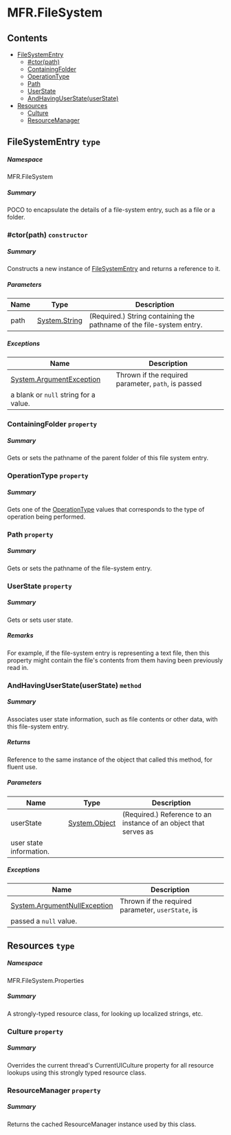 <a name='assembly'></a>
# MFR.FileSystem

## Contents

- [FileSystemEntry](#T-MFR-FileSystem-FileSystemEntry 'MFR.FileSystem.FileSystemEntry')
  - [#ctor(path)](#M-MFR-FileSystem-FileSystemEntry-#ctor-System-String- 'MFR.FileSystem.FileSystemEntry.#ctor(System.String)')
  - [ContainingFolder](#P-MFR-FileSystem-FileSystemEntry-ContainingFolder 'MFR.FileSystem.FileSystemEntry.ContainingFolder')
  - [OperationType](#P-MFR-FileSystem-FileSystemEntry-OperationType 'MFR.FileSystem.FileSystemEntry.OperationType')
  - [Path](#P-MFR-FileSystem-FileSystemEntry-Path 'MFR.FileSystem.FileSystemEntry.Path')
  - [UserState](#P-MFR-FileSystem-FileSystemEntry-UserState 'MFR.FileSystem.FileSystemEntry.UserState')
  - [AndHavingUserState(userState)](#M-MFR-FileSystem-FileSystemEntry-AndHavingUserState-System-Object- 'MFR.FileSystem.FileSystemEntry.AndHavingUserState(System.Object)')
- [Resources](#T-MFR-FileSystem-Properties-Resources 'MFR.FileSystem.Properties.Resources')
  - [Culture](#P-MFR-FileSystem-Properties-Resources-Culture 'MFR.FileSystem.Properties.Resources.Culture')
  - [ResourceManager](#P-MFR-FileSystem-Properties-Resources-ResourceManager 'MFR.FileSystem.Properties.Resources.ResourceManager')

<a name='T-MFR-FileSystem-FileSystemEntry'></a>
## FileSystemEntry `type`

##### Namespace

MFR.FileSystem

##### Summary

POCO to encapsulate the details of a file-system entry, such as a file
or a folder.

<a name='M-MFR-FileSystem-FileSystemEntry-#ctor-System-String-'></a>
### #ctor(path) `constructor`

##### Summary

Constructs a new instance of
[FileSystemEntry](#T-MFR-FileSystem-FileSystemEntry 'MFR.FileSystem.FileSystemEntry')
and returns a
reference to it.

##### Parameters

| Name | Type | Description |
| ---- | ---- | ----------- |
| path | [System.String](http://msdn.microsoft.com/query/dev14.query?appId=Dev14IDEF1&l=EN-US&k=k:System.String 'System.String') | (Required.) String containing the pathname of the file-system entry. |

##### Exceptions

| Name | Description |
| ---- | ----------- |
| [System.ArgumentException](http://msdn.microsoft.com/query/dev14.query?appId=Dev14IDEF1&l=EN-US&k=k:System.ArgumentException 'System.ArgumentException') | Thrown if the required parameter, `path`, is passed
a blank or `null` string for a value. |

<a name='P-MFR-FileSystem-FileSystemEntry-ContainingFolder'></a>
### ContainingFolder `property`

##### Summary

Gets or sets the pathname of the parent folder of this file system entry.

<a name='P-MFR-FileSystem-FileSystemEntry-OperationType'></a>
### OperationType `property`

##### Summary

Gets one of the
[OperationType](#T-MFR-OperationType 'MFR.OperationType')
values that
corresponds to the type of operation being performed.

<a name='P-MFR-FileSystem-FileSystemEntry-Path'></a>
### Path `property`

##### Summary

Gets or sets the pathname of the file-system entry.

<a name='P-MFR-FileSystem-FileSystemEntry-UserState'></a>
### UserState `property`

##### Summary

Gets or sets user state.

##### Remarks

For example, if the file-system entry is representing a text file,
then this property might contain the file's contents from them
having been previously read in.

<a name='M-MFR-FileSystem-FileSystemEntry-AndHavingUserState-System-Object-'></a>
### AndHavingUserState(userState) `method`

##### Summary

Associates user state information, such as file contents or other
data, with this file-system entry.

##### Returns

Reference to the same instance of the object that called this
method, for fluent use.

##### Parameters

| Name | Type | Description |
| ---- | ---- | ----------- |
| userState | [System.Object](http://msdn.microsoft.com/query/dev14.query?appId=Dev14IDEF1&l=EN-US&k=k:System.Object 'System.Object') | (Required.) Reference to an instance of an object that serves as
user state information. |

##### Exceptions

| Name | Description |
| ---- | ----------- |
| [System.ArgumentNullException](http://msdn.microsoft.com/query/dev14.query?appId=Dev14IDEF1&l=EN-US&k=k:System.ArgumentNullException 'System.ArgumentNullException') | Thrown if the required parameter, `userState`, is
passed a `null` value. |

<a name='T-MFR-FileSystem-Properties-Resources'></a>
## Resources `type`

##### Namespace

MFR.FileSystem.Properties

##### Summary

A strongly-typed resource class, for looking up localized strings, etc.

<a name='P-MFR-FileSystem-Properties-Resources-Culture'></a>
### Culture `property`

##### Summary

Overrides the current thread's CurrentUICulture property for all
  resource lookups using this strongly typed resource class.

<a name='P-MFR-FileSystem-Properties-Resources-ResourceManager'></a>
### ResourceManager `property`

##### Summary

Returns the cached ResourceManager instance used by this class.
